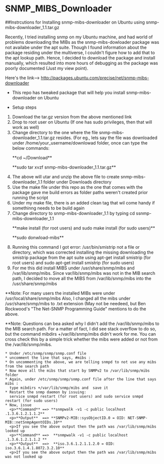 # SNMP_MIBS_Downloader
##Instrcutions for Installing snmp-mibs-downloader on Ubuntu using snmp-mibs-downloader_1.1.tar.gz

Recently, I tried installing snmp on my Ubuntu machine, and had world of problems downloading the MIBs as the snmp-mibs-dowloader
package was not availabe under the apt suite. Though I found information about the package residing under the multiverse, I couldn't figure how to add that to the apt lookup path. Hence, I decided to download the package and install manually, which resulted into more hours of debugging as the package was poorly documented (Just my view point). 

Here's the link--> http://packages.ubuntu.com/precise/net/snmp-mibs-downloader

* This repo has tweaked package that will help you install snmp-mibs-downloader on Ubuntu 

* Setup steps 

1.  Download the tar.gz version from the above mentioned link
2.  Drop to root user on Ubuntu (If one has sudo privileges, then that will work as well)
3.  Change directory to the one where the file snmp-mibs-downloader_1.1.tar.gz resides. (For eg., lets say the file was 
    downloaded under /home/your_username/downlowad folder, once can type the below commands:
      <p>**cd ~/Download** 
      <p>**sudo tar xvzf snmp-mibs-downloader_1.1.tar.gz**
4.  The above will utar and unzip the above file to create snmp-mibs-downloader_1.1 folder under Downloads directory 
5.  Use the make file under this repo as the one that comes with the package gave me build errors as folder paths weren't created
    prior running the script
6.  Under my make file, there is an added clean tag that wil come handy if somethinng needs to be build again 
7.  Change directory to snmp-mibs-downloader_1.1 by typing cd ssnmp-mibs-downloader_1.1
     <p>**make install (for root users) and sudo make install (for sudo users)**
     <p>**sudo donwload-mibs**
8. Running this command I got error: /usr/bin/smistrip not a file or directory, which was corrected installing the missing 
    downloading the smistrip package from the apt suite using apt-get install smistrip (for root users) and sudo apt-get install     smistrip (for sudo users)
9. For me this did install MIBS under /usr/share/snmp/mibs and /var/lib/snmp/mibs. Since var/lib/snmp/mibs was not in the MIB       search path, I decided to move all the MIBS from /var/lib/snmp/mibs into the /usr/share/snmp/mibs

  **Note: For many users the installed MIBs were under /usr/local/share/snmp/mibs
    Also, I changed all the mibs under /usr/share/snmp/mibs to .txt extension (May not be needeed, but Ben Rockwood's "The           Net-SNMP Programming Guide" mentions to do the above. 
    
  **Note: Questions can bea asked why I didn't add the /var/lib/snmp/mibs to the MIB search path. For a matter of fact, I did see
    stack overflow to do so, but the command mibdirs +/var/lib/snmp/mibs didn't work for me. You can cross check this by a simple     trick whether the mibs were added or not from the /var/lib/snmp/mibs.
    
    * Under /etc/snmp/snmp/snmp.conf file 
    * uncomment the line that says, #mibs :
    * On uncommenting the above, we are telling snmpd to not use any mibs from the search path 
    * Now move all the mibs that start by SNMPv2 to /var/lib/snmp/mibs folder 
    * Again, under /etc/snmp/snmp/snmp.conf file after the line that says mibs :
      type mibdirs +/var/lib/snmp/mibs and  save it
    * Restart the snmp daemon by issuing:
      service snmpd restart (for root users) and sudo service snmpd restart (for sudo users)
    * Now, issue 
      <p>**Command** ==> **snmpwalk -v1 -c public localhost .1.3.6.1.2.1.1.2** 
      <p>**Output**  ==> **SNMPv2-MIB::sysObjectID.0 = OID: NET-SNMP-MIB::netSnmpAgentOIDs.10** 
      <p>If you see the above output then the path was /var/lib/snmp/mibs looked up 
      <p>**Command** ==>  **snmpwalk -v1 -c public localhost .1.3.6.1.2.1.1.2 **
      <p>**Output**  ==>  **iso.3.6.1.2.1.1.2.0 = OID: iso.3.6.1.4.1.8072.3.2.10**
      <p>If you see the above output then the path was /var/lib/snmp/mibs was not looked up 
